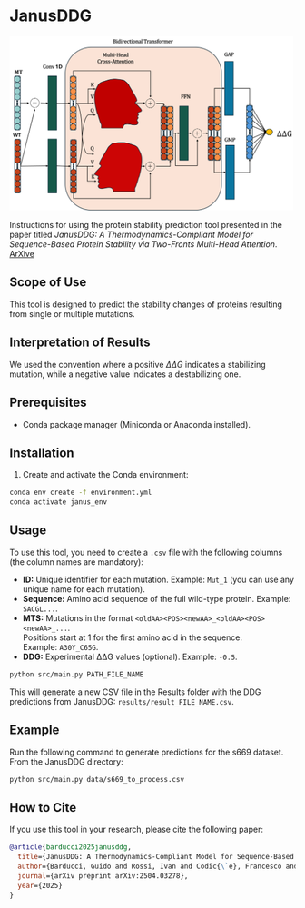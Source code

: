 # JanusDDG  

<img src="./images/JanusDDG_image.png" alt="JanusDDG logo" width="500">



Instructions for using the protein stability prediction tool presented in the paper titled  *JanusDDG: A Thermodynamics-Compliant Model for
Sequence-Based Protein Stability via Two-Fronts Multi-Head
Attention*. [ArXive](https://arxiv.org/pdf/2504.03278)

## Scope of Use

This tool is designed to predict the stability changes of proteins resulting from single or multiple mutations.

## Interpretation of Results

We used the convention where a positive $\Delta\Delta G$ indicates a stabilizing mutation, while a negative value indicates a destabilizing one.

## Prerequisites

- Conda package manager (Miniconda or Anaconda installed).

## Installation

1. Create and activate the Conda environment:
```bash
conda env create -f environment.yml
conda activate janus_env

```

## Usage

To use this tool, you need to create a `.csv` file with the following columns (the column names are mandatory):

- **ID:** Unique identifier for each mutation. Example: `Mut_1` (you can use any unique name for each mutation).
- **Sequence:** Amino acid sequence of the full wild-type protein. Example: `SACGL...`.
- **MTS:** Mutations in the format `<oldAA><POS><newAA>_<oldAA><POS><newAA>_...`.  
  Positions start at 1 for the first amino acid in the sequence.  
  Example: `A30Y_C65G`.
- **DDG:** Experimental ΔΔG values (optional). Example: `-0.5`.


```sh
python src/main.py PATH_FILE_NAME
```


This will generate a new CSV file in the Results folder with the DDG predictions from JanusDDG:
`results/result_FILE_NAME.csv`.

## Example

Run the following command to generate predictions for the s669 dataset.
From the JanusDDG directory:
```sh
python src/main.py data/s669_to_process.csv
```

## How to Cite

If you use this tool in your research, please cite the following paper:

```bibtex
@article{barducci2025janusddg,
  title={JanusDDG: A Thermodynamics-Compliant Model for Sequence-Based Protein Stability via Two-Fronts Multi-Head Attention},
  author={Barducci, Guido and Rossi, Ivan and Codic{\`e}, Francesco and Rollo, Cesare and Repetto, Valeria and Pancotti, Corrado and Iannibelli, Virginia and Sanavia, Tiziana and Fariselli, Piero},
  journal={arXiv preprint arXiv:2504.03278},
  year={2025}
}


